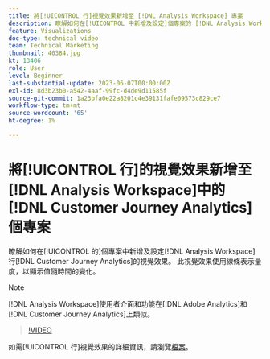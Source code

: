 ```yaml
---
title: 將[!UICONTROL 行]視覺效果新增至 [!DNL Analysis Workspace] 專案
description: 瞭解如何在[!UICONTROL 中新增及設定]個專案的 [!DNL Analysis Workspace] 行 [!DNL Customer Journey Analytics]視覺效果。
feature: Visualizations
doc-type: technical video
team: Technical Marketing
thumbnail: 40384.jpg
kt: 13406
role: User
level: Beginner
last-substantial-update: 2023-06-07T00:00:00Z
exl-id: 8d3b23b0-a542-4aaf-99fc-d4de9d11585f
source-git-commit: 1a23bfa0e22a8201c4e39131fafe09573c829ce7
workflow-type: tm+mt
source-wordcount: '65'
ht-degree: 1%

---
```


# 將[!UICONTROL 行]的視覺效果新增至[!DNL Analysis Workspace]中的[!DNL Customer Journey Analytics]個專案

瞭解如何在[!UICONTROL 的]個專案中新增及設定[!DNL Analysis Workspace]行[!DNL Customer Journey Analytics]的視覺效果。 此視覺效果使用線條表示量度，以顯示值隨時間的變化。

>[!NOTE]
>
>[!DNL Analysis Workspace]使用者介面和功能在[!DNL Adobe Analytics]和[!DNL Customer Journey Analytics]上類似。

>[!VIDEO](https://video.tv.adobe.com/v/40384/?quality=12&learn=on)

如需[!UICONTROL 行]視覺效果的詳細資訊，請瀏覽[檔案](https://experienceleague.adobe.com/docs/analytics-platform/using/cja-workspace/visualizations/line.html)。
